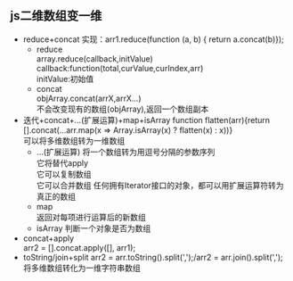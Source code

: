 ## js二维数组变一维
+ reduce+concat
    实现：arr1.reduce(function (a, b) { return a.concat(b)});  
    - reduce  
        array.reduce(callback,initValue)
        callback:function(total,curValue,curIndex,arr)  
        initValue:初始值  
    - concat  
        objArray.concat(arrX,arrX...)  
        不会改变现有的数组(objArray),返回一个数组副本
+ 迭代+concat+...(扩展运算)+map+isArray
    function flatten(arr){return [].concat(...arr.map(x => Array.isArray(x) ? flatten(x) : x))}  
    可以将多维数组转为一维数组  
    - ...(扩展运算)
        将一个数组转为用逗号分隔的参数序列  
        它将替代apply  
        它可以复制数组  
        它可以合并数组
        任何拥有Iterator接口的对象，都可以用扩展运算符转为真正的数组  
    - map  
        返回对每项进行运算后的新数组  
    - isArray
        判断一个对象是否为数组  
+ concat+apply  
    arr2 = [].concat.apply([], arr1);  
+ toString/join+split
    arr2 = arr.toString().split(',');/arr2 = arr.join().split(',');  
    将多维数组转化为一维字符串数组  
